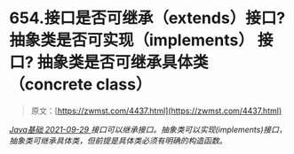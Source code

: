 <!--yml
category: 未分类
date: 0001-01-01 00:00:00
-->

# 654.接口是否可继承（extends）接口? 抽象类是否可实现（implements） 接口? 抽象类是否可继承具体类（concrete class）

> 原文：[https://zwmst.com/4437.html](https://zwmst.com/4437.html)

   [ *Java基础* ](https://zwmst.com/java%e5%9f%ba%e7%a1%80)*[ <time datetime="2021-09-30T00:45:27+08:00"> 2021-09-29 </time> ](https://zwmst.com/4437.html)  接口可以继承接口。抽象类可以实现(implements)接口，抽象类可继承具体类，但前提是具体类必须有明确的构造函数。*